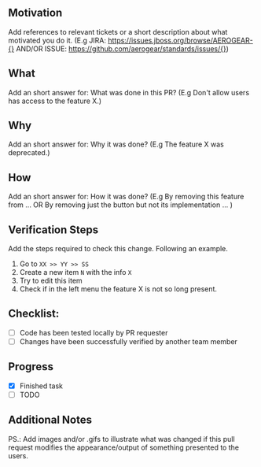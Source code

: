 ## Motivation
Add references to relevant tickets or a short description about what motivated you do it. (E.g JIRA: https://issues.jboss.org/browse/AEROGEAR-{} AND/OR ISSUE: https://github.com/aerogear/standards/issues/{}) 

## What
Add an short answer for: What was done in this PR? (E.g Don't allow users has access to the feature X.)

## Why
Add an short answer for: Why it was done? (E.g The feature X was deprecated.)

## How
Add an short answer for: How it was done? (E.g By removing this feature from ... OR By removing just the button but not its implementation ... ) 

## Verification Steps
Add the steps required to check this change. Following an example.
 
1. Go to `XX >> YY >> SS`
2. Create a new item `N` with the info `X`
3. Try to edit this item 
4. Check if in the left menu the feature X is not so long present.

## Checklist:

- [ ] Code has been tested locally by PR requester
- [ ] Changes have been successfully verified by another team member 

## Progress

- [x] Finished task
- [ ] TODO

## Additional Notes

PS.: Add images and/or .gifs to illustrate what was changed if this pull request modifies the appearance/output of something presented to the users. 
 
